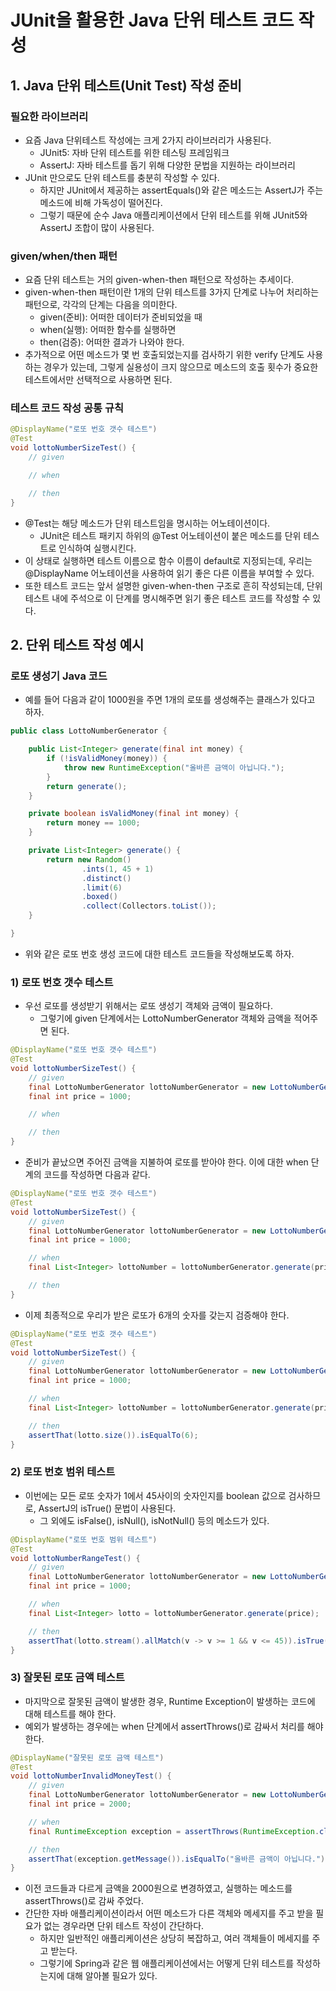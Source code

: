 # JUnit을 활용한 Java 단위 테스트 코드 작성

## 1. Java 단위 테스트(Unit Test) 작성 준비
### 필요한 라이브러리
- 요즘 Java 단위테스트 작성에는 크게 2가지 라이브러리가 사용된다.
  - JUnit5: 자바 단위 테스트를 위한 테스팅 프레임워크
  - AssertJ: 자바 테스트를 돕기 위해 다양한 문법을 지원하는 라이브러리
- JUnit 만으로도 단위 테스트를 충분히 작성할 수 있다.
  - 하지만 JUnit에서 제공하는 assertEquals()와 같은 메소드는 AssertJ가 주는 메소드에 비해 가독성이 떨어진다.
  - 그렇기 때문에 순수 Java 애플리케이션에서 단위 테스트를 위해 JUnit5와 AssertJ 조합이 많이 사용된다.

### given/when/then 패턴 
- 요즘 단위 테스트는 거의 given-when-then 패턴으로 작성하는 추세이다.
- given-when-then 패턴이란 1개의 단위 테스트를 3가지 단계로 나누어 처리하는 패턴으로, 각각의 단계는 다음을 의미한다.
  - given(준비): 어떠한 데이터가 준비되었을 때
  - when(실행): 어떠한 함수를 실행하면
  - then(검증): 어떠한 결과가 나와야 한다.
- 추가적으로 어떤 메소드가 몇 번 호출되었는지를 검사하기 위한 verify 단계도 사용하는 경우가 있는데, 그렇게 실용성이 크지 않으므로 메소드의 호출 횟수가 중요한 테스트에서만 선택적으로 사용하면 된다.

### 테스트 코드 작성 공통 규칙
```java
@DisplayName("로또 번호 갯수 테스트")
@Test
void lottoNumberSizeTest() {
    // given

    // when

    // then
}
```

- @Test는 해당 메소드가 단위 테스트임을 명시하는 어노테이션이다.
  - JUnit은 테스트 패키지 하위의 @Test 어노테이션이 붙은 메소드를 단위 테스트로 인식하여 실행시킨다.
- 이 상태로 실행하면 테스트 이름으로 함수 이름이 default로 지정되는데, 우리는 @DisplayName 어노테이션을 사용하여 읽기 좋은 다른 이름을 부여할 수 있다.
- 또한 테스트 코드는 앞서 설명한 given-when-then 구조로 흔히 작성되는데, 단위 테스트 내에 주석으로 이 단계를 명시해주면 읽기 좋은 테스트 코드를 작성할 수 있다.

## 2. 단위 테스트 작성 예시
### 로또 생성기 Java 코드
- 예를 들어 다음과 같이 1000원을 주면 1개의 로또를 생성해주는 클래스가 있다고 하자.

```java
public class LottoNumberGenerator {

    public List<Integer> generate(final int money) {
        if (!isValidMoney(money)) {
            throw new RuntimeException("올바른 금액이 아닙니다.");
        }
        return generate();
    }

    private boolean isValidMoney(final int money) {
        return money == 1000;
    }

    private List<Integer> generate() {
        return new Random()
                .ints(1, 45 + 1)
                .distinct()
                .limit(6)
                .boxed()
                .collect(Collectors.toList());
    }

}
```

- 위와 같은 로또 번호 생성 코드에 대한 테스트 코드들을 작성해보도록 하자.

### 1) 로또 번호 갯수 테스트 
- 우선 로또를 생성받기 위해서는 로또 생성기 객체와 금액이 필요하다.
  - 그렇기에 given 단계에서는 LottoNumberGenerator 객체와 금액을 적어주면 된다.

```java
@DisplayName("로또 번호 갯수 테스트")
@Test
void lottoNumberSizeTest() {
    // given
    final LottoNumberGenerator lottoNumberGenerator = new LottoNumberGenerator();
    final int price = 1000;

    // when

    // then
}
```

- 준비가 끝났으면 주어진 금액을 지불하여 로또를 받아야 한다. 이에 대한 when 단계의 코드를 작성하면 다음과 같다.

```java
@DisplayName("로또 번호 갯수 테스트")
@Test
void lottoNumberSizeTest() {
    // given
    final LottoNumberGenerator lottoNumberGenerator = new LottoNumberGenerator();
    final int price = 1000;

    // when
    final List<Integer> lottoNumber = lottoNumberGenerator.generate(price);

    // then
}
```

- 이제 최종적으로 우리가 받은 로또가 6개의 숫자를 갖는지 검증해야 한다.

```java
@DisplayName("로또 번호 갯수 테스트")
@Test
void lottoNumberSizeTest() {
    // given
    final LottoNumberGenerator lottoNumberGenerator = new LottoNumberGenerator();
    final int price = 1000;

    // when
    final List<Integer> lottoNumber = lottoNumberGenerator.generate(price);

    // then
    assertThat(lotto.size()).isEqualTo(6);
}
```

 
### 2) 로또 번호 범위 테스트
- 이번에는 모든 로또 숫자가 1에서 45사이의 숫자인지를 boolean 값으로 검사하므로, AssertJ의 isTrue() 문법이 사용된다.
  - 그 외에도 isFalse(), isNull(), isNotNull() 등의 메소드가 있다.

```java
@DisplayName("로또 번호 범위 테스트")
@Test
void lottoNumberRangeTest() {
    // given
    final LottoNumberGenerator lottoNumberGenerator = new LottoNumberGenerator();
    final int price = 1000;

    // when
    final List<Integer> lotto = lottoNumberGenerator.generate(price);

    // then
    assertThat(lotto.stream().allMatch(v -> v >= 1 && v <= 45)).isTrue();
}
```

### 3) 잘못된 로또 금액 테스트
- 마지막으로 잘못된 금액이 발생한 경우, Runtime Exception이 발생하는 코드에 대해 테스트를 해야 한다.
- 예외가 발생하는 경우에는 when 단계에서 assertThrows()로 감싸서 처리를 해야 한다.

```java
@DisplayName("잘못된 로또 금액 테스트")
@Test
void lottoNumberInvalidMoneyTest() {
    // given
    final LottoNumberGenerator lottoNumberGenerator = new LottoNumberGenerator();
    final int price = 2000;

    // when
    final RuntimeException exception = assertThrows(RuntimeException.class, () -> lottoNumberGenerator.generate(price));

    // then
    assertThat(exception.getMessage()).isEqualTo("올바른 금액이 아닙니다.");
}
```

- 이전 코드들과 다르게 금액을 2000원으로 변경하였고, 실행하는 메소드를 assertThrows()로 감싸 주었다.
- 간단한 자바 애플리케이션이라서 어떤 메소드가 다른 객체와 메세지를 주고 받을 필요가 없는 경우라면 단위 테스트 작성이 간단하다.
  - 하지만 일반적인 애플리케이션은 상당히 복잡하고, 여러 객체들이 메세지를 주고 받는다.
  - 그렇기에 Spring과 같은 웹 애플리케이션에서는 어떻게 단위 테스트를 작성하는지에 대해 알아볼 필요가 있다.

